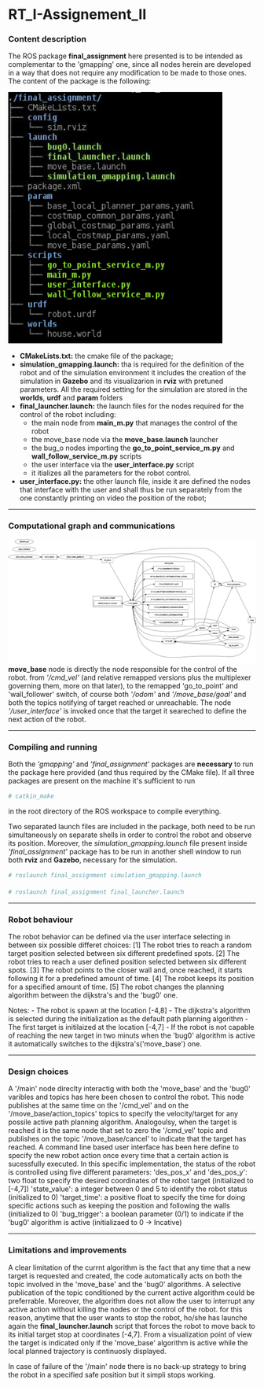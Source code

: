 #  RT_I-Assignement_II

### Content description 

The ROS package **final_assignment** here presented is to be intended as complementar to the 'gmapping' one,
since all nodes herein are developed in a way that does not require any modification to be made to those ones.
The content of the package is the following:

![package_tree](images/final_tree.png)
- **CMakeLists.txt:** the cmake file of the package;
- **simulation_gmapping.launch:** tha is required for the definition of the robot and of the simulation environment
	it includes the creation of the simulation in **Gazebo** and its visualizarion in **rviz** with pretuned
 	parameters.
	All the required setting for the simulation are stored in the **worlds**, **urdf** and **param** folders
- **final_launcher.launch:** the launch files for the nodes required for the control of the robot including:
	- the main node from **main_m.py** that manages the control of the robot
	- the move_base node via the **move_base.launch** launcher
	- the bug_o nodes importing the **go_to_point_service_m.py** and **wall_follow_service_m.py** scripts
	- the user interface via the **user_interface.py** script
	- it itializes all the parameters for the robot control.
- **user_interface.py:** the other launch file, inside it are defined the nodes that interface with the
	user and shall thus be run separately from the one constantly printing on video the position of the
	robot;

---

### Computational graph and communications

![rqt_graph](images/graph_final.png)
**move_base** node is directly the node responsible for the control of the robot.
from _'/cmd_vel'_ (and relative remapped versions plus the multiplexer governing them, more on that later), to the 
remapped 'go_to_point' and 'wall_follower' switch, of course both _'/odom'_ and _'/move_base/goal'_ and both the
topics notifying of target reached or unreachable. 
The node _'/user_interface'_ is invoked once that the target it seareched to define the next action of the robot.

---

### Compiling and running

Both the _'gmapping'_ and _'final_assignment'_ packages are **necessary** to run the package here provided (and thus
required by the CMake file). If all three packages are present on the machine it's sufficient to run 
```bash
# catkin_make
```
in the root directory of the ROS workspace to compile everything.

Two separated launch files are included in the package, both need to be run simultaneously on separate shells
in order to control the robot and observe its position. Moreover, the _simulation_gmapping.launch_ file present inside
_'final_assignment'_ package has to be run in another shell window to run both **rviz** and **Gazebo**, necessary for 
the simulation.
```bash
# roslaunch final_assignment simulation_gmapping.launch

# roslaunch final_assignment final_launcher.launch
```
---

### Robot behaviour

The robot behavior can be defined via the user interface selecting in between six possible differet choices:
[1] The robot tries to reach a random target position selected between six different predefined spots.
[2] The robot tries to reach a user defined position selected between six different spots.
[3] The robot points to the closer wall and, once reached, it starts following it for a predefined amount of time.
[4] The robot keeps its position for a specified amount of time.
[5] The robot changes the planning algorithm between the dijkstra's and the 'bug0' one.

Notes:	- The robot is spawn at the location [-4,8]
	- The dijkstra's algorithm is selected during the initialization as the default path planning algorithm
	- The first target is initilaized at the location [-4,7]
	- If the robot is not capable of reaching the new target in two minuts when the 'bug0' algorithm is active
	  it automatically switches to the  dijkstra's('move_base') one. 
	

---

### Design choices

A '/main' node direclty interactig with both the 'move_base' and the 'bug0' varibles and topics has here been chosen to control the robot.
This node publishes at the same time on the '/cmd_vel' and on the '/move_base/action_topics' topics to specify the velocity/target for any 
possile active path planning algorithm.
Analogoulsy, when the target is reached it is the same node that set to zero the '/cmd_vel' topic and publishes on the topic '/move_base/cancel' 
to indicate that the target has reached.
A command line based user interface has been here define to specify the new robot action once every time that a certain
action is sucessfully executed.
In this specific implementation, the status of the robot is controlled using five different parameters:
'des_pos_x' and  'des_pos_y': two float to specify the desired coordinates of the robot target (initialized to [-4,7])
'state_value': a integer between 0 and 5 to identify the robot status (initialized to 0)
'target_time': a positive float to specify the time for doing specific actions such as keeping the position and following the walls (initialized to 0)
'bug_trigger': a boolean parameter (0/1) to indicate if the 'bug0' algorithm is active (initializaed to 0 -> Incative)

---

### Limitations and improvements

A clear limitation of the currnt algorithm is the fact that any time that a new target is requested and created, the code automatically acts on both the topic involved in the 'move_base' and the 'bug0' algorithms. A selective publication of the topic conditioned by the current active algorithm could be preferrable.
Moreover, the algorithm does not allow the user to interrupt any active action without killing the nodes or the control of the robot. for this reason, anytime that the user wants to stop the robot, ho/she has launche again the **final_launcher.launch** script that forces the robot to move back to its initial target stop at coordinates [-4,7].
From a visualization point of view the target is indicated only if the 'move_base' algorithm is active while the local planned trajectory is continuosly displayed.

In case of failure of the '/main' node there is no back-up strategy to bring the robot in a specified safe position but it simpli stops working.


